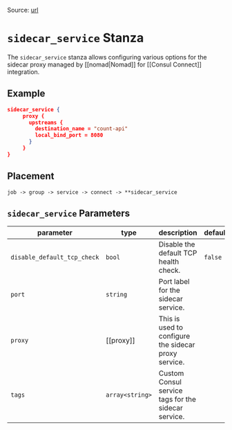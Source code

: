Source: [url](https://developer.hashicorp.com/nomad/docs/job-specification/sidecar_service)

# `sidecar_service` Stanza
The `sidecar_service` stanza allows configuring various options for the sidecar proxy managed by [[nomad|Nomad]] for [[Consul Connect]] integration.

## Example
```json
sidecar_service {
     proxy {
       upstreams {
         destination_name = "count-api"
         local_bind_port = 8080
       }
     }
}
```

## Placement
`job -> group -> service -> connect -> **sidecar_service`

## `sidecar_service` Parameters
| parameter                   | type            | description                                          | default | required |
| --------------------------- | --------------- | ---------------------------------------------------- | ------- | -------- |
| `disable_default_tcp_check` | `bool`          | Disable the default TCP health check.                | `false` | No       |
| `port`                      | `string`        | Port label for the sidecar service.                  |         | Yes      |
| `proxy`                     | [[proxy]]       | This is used to configure the sidecar proxy service. |         | No       |
| `tags`                      | `array<string>` | Custom Consul service tags for the sidecar service.  |         | No         |

